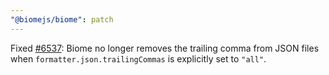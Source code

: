 ```yaml
---
"@biomejs/biome": patch
---
```


Fixed [#6537](https://github.com/biomejs/biome/issues/6537): Biome no longer
removes the trailing comma from JSON files when
`formatter.json.trailingCommas` is explicitly set to `"all"`.

